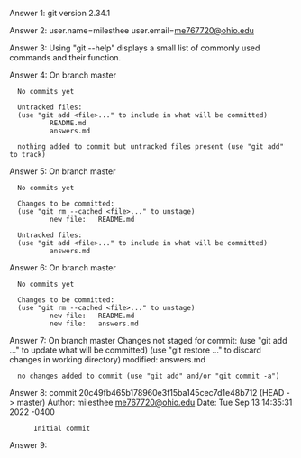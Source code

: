 Answer 1: git version 2.34.1

Answer 2: user.name=milesthee
	  user.email=me767720@ohio.edu

Answer 3: Using "git --help" displays a small list of commonly used commands and their function.

Answer 4: On branch master

	  No commits yet

	  Untracked files:
  	  (use "git add <file>..." to include in what will be committed)
        	  README.md
        	  answers.md

	  nothing added to commit but untracked files present (use "git add" to track)

Answer 5: On branch master

	  No commits yet

	  Changes to be committed:
  	  (use "git rm --cached <file>..." to unstage)
        	  new file:   README.md

	  Untracked files:
  	  (use "git add <file>..." to include in what will be committed)
        	  answers.md

Answer 6: On branch master

	  No commits yet

	  Changes to be committed:
  	  (use "git rm --cached <file>..." to unstage)
        	  new file:   README.md
        	  new file:   answers.md

Answer 7: On branch master
	  Changes not staged for commit:
  	  (use "git add <file>..." to update what will be committed)
  	  (use "git restore <file>..." to discard changes in working directory)
        	  modified:   answers.md

	  no changes added to commit (use "git add" and/or "git commit -a")

Answer 8: commit 20c49fb465b178960e3f15ba145cec7d1e48b712 (HEAD -> master)
	  Author: milesthee <me767720@ohio.edu>
	  Date:   Tue Sep 13 14:35:31 2022 -0400

    	  Initial commit

Answer 9: 
